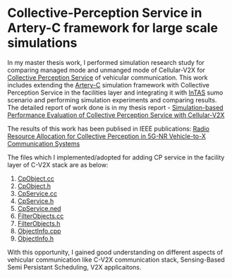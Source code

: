 # Collective-Perception Service in Artery-C framework for large scale simulations

In my master thesis work, I performed simulation research study for comparing managed mode and unmanged mode of Cellular-V2X for [Collective Perception Service](https://www.etsi.org/deliver/etsi_tr/103500_103599/103562/02.01.01_60/tr_103562v020101p.pdf) of vehicular communication. This work includes extending the [Artery-C](https://github.com/anupama1990/Artery-C) simulation framework with Collective Perception Service in the facilities layer and integrating it with [InTAS](https://github.com/silaslobo/InTAS) sumo scenario and performing simulation experiments and comparing results. The detailed report of work done is in my thesis report - [Simulation-based Performance Evaluation of Collective Perception Service with Cellular-V2X](https://github.com/mlchethanupb/myworks/blob/master/master_thesis/Master_Thesis_Report_09082022.pdf)

The results of this work has been publised in IEEE publications: [Radio Resource Allocation for Collective Perception in 5G-NR Vehicle-to-X Communication Systems](https://ieeexplore.ieee.org/document/10118606)


The files which I implemented/adopted for adding CP service in the facility layer of C-V2X stack are as below: 

1. [CpObject.cc](https://github.com/mlchethanupb/myworks/blob/master/master_thesis/code/src/artery/application/CpObject.cc)
2. [CpObject.h](https://github.com/mlchethanupb/myworks/blob/master/master_thesis/code/src/artery/application/CpObject.h)
3. [CpService.cc](https://github.com/mlchethanupb/myworks/blob/master/master_thesis/code/src/artery/application/CpService.cc)
4. [CpService.h](https://github.com/mlchethanupb/myworks/blob/master/master_thesis/code/src/artery/application/CpService.h)
5. [CpService.ned](https://github.com/mlchethanupb/myworks/blob/master/master_thesis/code/src/artery/application/CpService.ned)
6. [FilterObjects.cc](https://github.com/mlchethanupb/myworks/blob/master/master_thesis/code/src/artery/application/FilterObjects.cc)
7. [FilterObjects.h](https://github.com/mlchethanupb/myworks/blob/master/master_thesis/code/src/artery/application/FilterObjects.h)
8. [ObjectInfo.cpp](https://github.com/mlchethanupb/myworks/blob/master/master_thesis/code/src/artery/application/ObjectInfo.cpp)
9. [ObjectInfo.h](https://github.com/mlchethanupb/myworks/blob/master/master_thesis/code/src/artery/application/ObjectInfo.h)


With this opportunity, I gained good understanding on different aspects of vehicular communication like C-V2X communication stack, Sensing-Based Semi Persistant Scheduling, V2X applicaitons. 

